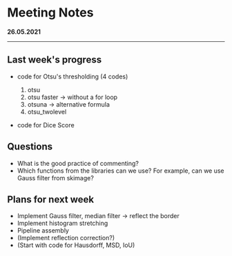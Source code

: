 # Meeting Notes
**26.05.2021**

---

## Last week's progress
- code for Otsu's thresholding (4 codes)
  1. otsu
  2. otsu faster -> without a for loop
  3. otsuna -> alternative formula
  4. otsu_twolevel
    
- code for Dice Score 

## Questions
- What is the good practice of commenting?
- Which functions from the libraries can we use? 
  For example, can we use Gauss filter from skimage?

## Plans for next week
- Implement Gauss filter, median filter -> reflect the border
- Implement histogram stretching
- Pipeline assembly
- (Implement reflection correction?)
- (Start with code for Hausdorff, MSD, IoU)